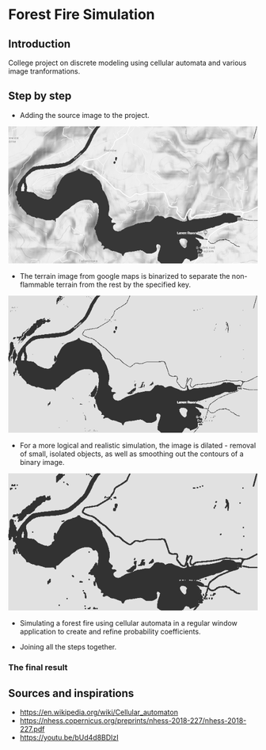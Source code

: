 # Forest Fire Simulation
## Introduction
College project on discrete modeling using cellular automata and various image tranformations. 

## Step by step
* Adding the source image to the project.
<p align="center">
    <img src="./input/input_map.bmp">
</p>

* The terrain image from google maps is binarized to separate the non-flammable terrain from the rest by the specified key.
<p align="center">
    <img src="./output/binarized_map.bmp">
</p>

* For a more logical and realistic simulation, the image is dilated - removal of small, isolated objects, as well as smoothing out the contours of a binary image.
<p align="center">
    <img src="./output/dilated_map.bmp">
</p>

* Simulating a forest fire using cellular automata in a regular window application to create and refine probability coefficients.


* Joining all the steps together.

### The final result


## Sources and inspirations
* https://en.wikipedia.org/wiki/Cellular_automaton
* https://nhess.copernicus.org/preprints/nhess-2018-227/nhess-2018-227.pdf
* https://youtu.be/bUd4d8BDIzI
